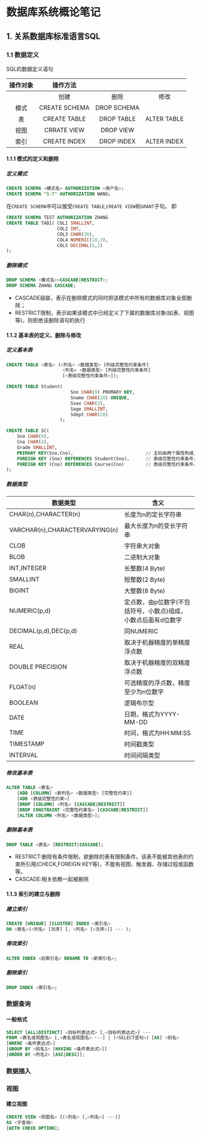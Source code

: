 # 数据库系统概论笔记

## 1. 关系数据库标准语言SQL

### 1.1 数据定义

SQL的数据定义语句

|操作对象|操作方法|||
|:---:|:---:|:---:|:---:|
||创建|删除|修改|
|模式|CREATE SCHEMA|DROP SCHEMA||
|表|CREATE TABLE|DROP TABLE|ALTER TABLE|
|视图|CRRATE VIEW|DROP VIEW||
|索引|CREATE INDEX|DROP INDEX|ALTER INDEX|

#### 1.1.1 模式的定义和删除

##### 定义模式

```sql
CREATE SCHEMA <模式名> AUTHORIZATION <用户名>;
CREATE SCHEMA "S-T" AUTHORIZATION WANG;
```

 在`CREATE SCHEMA`中可以接受`CREATE TABLE`,`CREATE VIEW`和`GRANT`子句。
 即

 ```sql
 CREATE SCHEMA TEST AUTHORIZATION ZHANG
 CREATE TABLE TAB1( COL1 SMALLINT,
                    COL2 INT,
                    COL3 CHAR(20),
                    COL4 NUMERIC(10,3),
                    COL5 DECIMAL(5,2)
 );
 ```

##### 删除模式

```sql
DROP SCHEMA <模式名><CASCADE|RESTRICT>;
DROP SCHEMA ZHANG CASCADE;
```

- CASCADE级联，表示在删除模式的同时把该模式中所有的数据库对象全部删除；
- RESTRICT限制，表示如果该模式中已经定义了下属的数据库对象(如表、视图等)，则拒绝该删除语句的执行

#### 1.1.2 基本表的定义、删除与修改

##### 定义基本表

```sql
CREATE TABLE <表名> (<列名> <数据类型> [列级完整性约束条件]
                     <列名> <数据类型> [列级完整性约束条件]
                     [<表级完整性约束条件>]);

CREATE TABLE Student(
                        Sno CHAR(9) PROMARY KEY,
                        Sname CHAR(20) UNIQUE,
                        Ssex CHAR(2),
                        Sage SMALLINT,
                        Sdept CHAR(20)
                    );

CREATE TABLE SC(
    Sno CHAR(9),
    Cno CHAR(4),
    Grade SMALLINT,
    PRIMARY KEY(Sno,Cno),                           // 主码由两个属性构成,必须作为表级完整性进行定义
    FOREIGN KEY (Sno) REFERENCES Student(Sno),      // 表级完整性约束条件，Sno是外码，被参照表是Student
    FOREIGN KEY (Cno) REFERENCES Course(Cno)        // 表级完整性约束条件，Cno是外码，被参照表是Course
);
```

##### 数据类型

|数据类型|含义|
|---|---|
|CHAR(n),CHARACTER(n)|长度为n的定长字符串|
|VARCHAR(n),CHARACTERVARYING(n)|最大长度为n的变长字符串|
|CLOB|字符串大对象|
|BLOB|二进制大对象|
|INT,INTEGER|长整数(4 Byte)|
|SMALLINT|短整数(2 Byte)|
|BIGINT|大整数(8 Byte)
|NUMERIC(p,d)|定点数，由p位数字(不包括符号，小数点)组成，小数点后面有d位数字|
|DECIMAL(p,d),DEC(p,d)|同NUMERIC|
|REAL|取决于机器精度的单精度浮点数|
|DOUBLE PRECISION|取决于机器精度的双精度浮点数|
|FLOAT(n)|可选精度的浮点数，精度至少为n位数字|
|BOOLEAN|逻辑布尔型|
|DATE|日期，格式为YYYY-MM-DD|
|TIME|时间，格式为HH:MM:SS|
|TIMESTAMP|时间戳类型|
|INTERVAL|时间间隔类型|

##### 修改基本表

```sql
ALTER TABLE <表名>
    [ADD [COLUMN] <新列名> <数据类型> [完整性约束]]
    [ADD <表级完整性约束>]
    [DROP [COLUMN] <列名> [CASCADE|RESTRICT]]
    [DROP CONSTRAINT <完整性约束名> [CASCADE|RESTRICT]]
    [ALTER COLUMN <列名> <数据类型>];
```

##### 删除基本表

```sql
DROP TABLE <表名> [RESTRICT|CASCADE];
```

- RESTRICT:删除有条件限制，欲删除的表有限制条件。该表不能被其他表的约束所引用(CHECK,FOREIGN KEY等)，不能有视图、触发器、存储过程或函数等。
- CASCADE:相关依赖一起被删除

#### 1.1.3 索引的建立与删除

##### 建立索引

```sql
CREATE [UNIQUE] [CLUSTER] INDEX <索引名>
ON <表名>(<列名> [次序] [, <列名> [<次序>]] ··· );
```

##### 修改索引

```sql
ALTER INDEX <旧索引名> RENAME TO <新索引名>;
```

##### 删除索引

```sql
DROP INDEX <索引名>;
```

### 数据查询

#### 一般格式

```sql
SELECT [ALL|DISTINCT] <目标列表达式> [,<目标列表达式>] ···
FROM <表名或视图名> [,<表名或视图名> ···] | (<SELECT语句>) [AS] <别名>
[WHERE <条件表达式>]
[GROUP BY <别名1> [HAVING <条件表达式>]]
[ORDER BY <列名2> [ASC|DESC]];
```

### 数据插入

### 视图

#### 建立视图

```sql
CREATE VIEW <视图名> [(<列名> [,<列名>] ···)]
AS <子查询>
[WITH CHECK OPTION];
```
